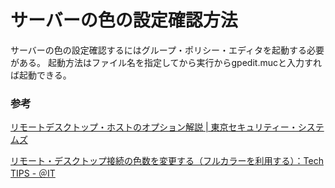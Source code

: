 # サーバーの色の設定確認方法

サーバーの色の設定確認するにはグループ・ポリシー・エディタを起動する必要がある。
起動方法はファイル名を指定してから実行からgpedit.mucと入力すれば起動できる。

### 参考

[リモートデスクトップ・ホストのオプション解説 \| 東京セキュリティー・システムズ](https://www.yellowhouse.jp/remotedesktop-sessionhost-setting/#toc26)

[リモート・デスクトップ接続の色数を変更する（フルカラーを利用する）：Tech TIPS \- ＠IT](https://atmarkit.itmedia.co.jp/ait/articles/0602/04/news013.html)